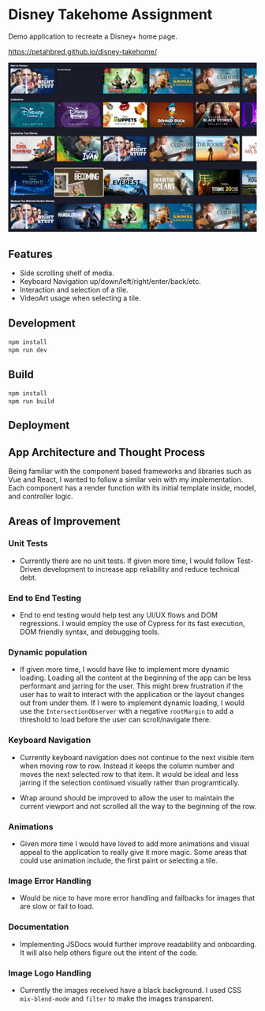 # Disney Takehome Assignment

Demo application to recreate a Disney+ home page.

https://petahbred.github.io/disney-takehome/

![homepage](assets/home-screenshot.png)

## Features

- Side scrolling shelf of media.
- Keyboard Navigation up/down/left/right/enter/back/etc.
- Interaction and selection of a tile.
- VideoArt usage when selecting a tile.

## Development

```
npm install
npm run dev
```

## Build

```
npm install
npm run build
```

## Deployment

## App Architecture and Thought Process

Being familiar with the component based frameworks and libraries such as Vue and React, I wanted to follow a similar vein with my implementation. Each component has a render function with its initial template inside, model, and controller logic.

## Areas of Improvement

### Unit Tests

- Currently there are no unit tests. If given more time, I would follow Test-Driven development to increase app reliability and reduce technical debt.

### End to End Testing

- End to end testing would help test any UI/UX flows and DOM regressions. I would employ the use of Cypress for its fast execution, DOM friendly syntax, and debugging tools.

### Dynamic population

- If given more time, I would have like to implement more dynamic loading. Loading all the content at the beginning of the app can be less performant and jarring for the user. This might brew frustration if the user has to wait to interact with the application or the layout changes out from under them. If I were to implement dynamic loading, I would use the `IntersectionObserver` with a negative `rootMargin` to add a threshold to load before the user can scroll/navigate there.

### Keyboard Navigation

- Currently keyboard navigation does not continue to the next visible item when moving row to row. Instead it keeps the column number and moves the next selected row to that item. It would be ideal and less jarring if the selection continued visually rather than programtically.

- Wrap around should be improved to allow the user to maintain the current viewport and not scrolled all the way to the beginning of the row.

### Animations

- Given more time I would have loved to add more animations and visual appeal to the application to really give it more magic. Some areas that could use animation include, the first paint or selecting a tile.

### Image Error Handling

- Would be nice to have more error handling and fallbacks for images that are slow or fail to load.

### Documentation

- Implementing JSDocs would further improve readability and onboarding. It will also help others figure out the intent of the code.

### Image Logo Handling

- Currently the images received have a black background. I used CSS `mix-blend-mode` and `filter` to make the images transparent.

